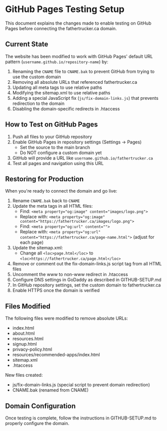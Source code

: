 # GitHub Pages Testing Setup

This document explains the changes made to enable testing on GitHub Pages before connecting the fathertrucker.ca domain.

## Current State

The website has been modified to work with GitHub Pages' default URL pattern (`username.github.io/repository-name`) by:

1. Renaming the `CNAME` file to `CNAME.bak` to prevent GitHub from trying to use the custom domain
2. Removing all absolute URLs that referenced fathertrucker.ca
3. Updating all meta tags to use relative paths
4. Modifying the sitemap.xml to use relative paths
5. Adding a special JavaScript fix (`js/fix-domain-links.js`) that prevents redirection to the domain
6. Disabling the domain-specific redirects in .htaccess

## How to Test on GitHub Pages

1. Push all files to your GitHub repository
2. Enable GitHub Pages in repository settings (Settings → Pages)
   - Set the source to the main branch
   - Do NOT configure a custom domain yet
3. GitHub will provide a URL like `username.github.io/fathertrucker.ca`
4. Test all pages and navigation using this URL

## Restoring for Production

When you're ready to connect the domain and go live:

1. Rename `CNAME.bak` back to `CNAME`
2. Update the meta tags in all HTML files:
   - Find: `<meta property="og:image" content="images/logo.png">`
   - Replace with: `<meta property="og:image" content="https://fathertrucker.ca/images/logo.png">`
   - Find: `<meta property="og:url" content="">`
   - Replace with: `<meta property="og:url" content="https://fathertrucker.ca/page-name.html">` (adjust for each page)
3. Update the sitemap.xml:
   - Change all `<loc>page.html</loc>` to `<loc>https://fathertrucker.ca/page.html</loc>`
4. Remove or comment out the fix-domain-links.js script tag from all HTML files
5. Uncomment the www to non-www redirect in .htaccess
6. Configure DNS settings in GoDaddy as described in GITHUB-SETUP.md
7. In GitHub repository settings, set the custom domain to fathertrucker.ca
8. Enable HTTPS once the domain is verified

## Files Modified

The following files were modified to remove absolute URLs:

- index.html
- about.html
- resources.html
- signup.html
- privacy-policy.html
- resources/recommended-apps/index.html
- sitemap.xml
- .htaccess

New files created:

- js/fix-domain-links.js (special script to prevent domain redirection)
- CNAME.bak (renamed from CNAME)

## Domain Configuration

Once testing is complete, follow the instructions in GITHUB-SETUP.md to properly configure the domain.
